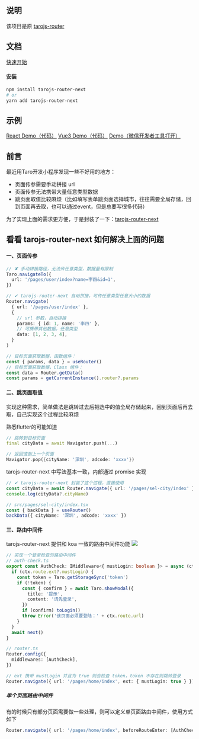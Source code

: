 
## 说明
该项目是原 [tarojs-router](https://www.npmjs.com/package/tarojs-router) 

## 文档
[快速开始](https://www.yuque.com/lblblong/rgfig4/ksuuhi)

#### 安装
```bash
npm install tarojs-router-next
# or
yarn add tarojs-router-next
```

## 示例

[React Demo（代码）](https://github.com/lblblong/tarojs-router-next/tree/master/examples/react)
[Vue3 Demo（代码）](https://github.com/lblblong/tarojs-router-next/tree/master/examples/vue3)
[Demo（微信开发者工具打开）](https://developers.weixin.qq.com/s/3Zts2wmU7Ok0)


## 前言
最近用Taro开发小程序发现一些不好用的地方：
- 页面传参需要手动拼接 url
- 页面传参无法携带大量任意类型数据
- 跳页面取值比较麻烦（比如填写表单跳页面选择城市，往往需要全局存储，回到页面再去取，也可以通过event，但是总要写很多代码）


为了实现上面的需求更方便，于是封装了一下：[tarojs-router-next](https://www.npmjs.com/package/tarojs-router-next)



## 看看 tarojs-router-next 如何解决上面的问题

#### 一、页面传参

```typescript
// ✘ 手动拼接路径，无法传任意类型，数据量有限制
Taro.navigateTo({
  url: '/pages/user/index?name=李四&id=1',
})

// ✔ tarojs-router-next 自动拼接，可传任意类型任意大小的数据
Router.navigate(
  { url: '/pages/user/index' },
  {
    // url 参数，自动拼接
    params: { id: 1, name: '李四' },
    // 可携带其他数据，任意类型
    data: [1, 2, 3, 4],
  }
)

// 目标页面获取数据，函数组件：
const { params, data } = useRouter()
// 目标页面获取数据，Class 组件：
const data = Router.getData()
const params = getCurrentInstance().router?.params
```

#### 二、跳页面取值
实现这种需求，简单做法是跳转过去后把选中的值全局存储起来，回到页面后再去取，自己实现这个过程比较麻烦

熟悉flutter的可能知道
```dart
// 跳转到目标页面
final cityData = await Navigator.push(...)

// 返回值到上一个页面
Navigator.pop({cityName: '深圳', adcode: 'xxxx'})
```

tarojs-router-next 中写法基本一致，内部通过 promise 实现

```typescript
// ✔ tarojs-router-next 封装了这个过程，直接使用
const cityData = await Router.navigate({ url: '/pages/sel-city/index' })
console.log(cityData?.cityName)

// src/pages/sel-city/index.tsx
const { backData } = useRouter()
backData({ cityName: '深圳', adcode: 'xxxx' })
```

#### 三、路由中间件
tarojs-router-next 提供和 koa 一致的路由中间件功能
![](https://p6-juejin.byteimg.com/tos-cn-i-k3u1fbpfcp/8cbad684af27455cb4a297f0e3e64a92~tplv-k3u1fbpfcp-zoom-1.image)

```typescript
// 实现一个登录检查的路由中间件
// auth-check.ts
export const AuthCheck: IMiddleware<{ mustLogin: boolean }> = async (ctx, next) => {
  if (ctx.route.ext?.mustLogin) {
    const token = Taro.getStorageSync('token')
    if (!token) {
      const { confirm } = await Taro.showModal({
        title: '提示',
        content: '请先登录',
      })
      if (confirm) toLogin()
      throw Error('该页面必须要登陆：' + ctx.route.url)
    }
  }
  await next()
}

// router.ts
Router.config({
  middlewares: [AuthCheck],
})

// ext 携带 mustLogin 并且为 true 则会检查 token，token 不存在则跳转登录
Router.navigate({ url: '/pages/home/index', ext: { mustLogin: true } })
```

##### 单个页面路由中间件
有的时候只有部分页面需要做一些处理，则可以定义单页面路由中间件，使用方式如下
```typescript
Router.navigate({ url: '/pages/home/index', beforeRouteEnter: [AuthCheck], ext: { mustLogin: true } })
```
